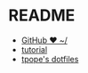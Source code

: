 # README

* [GitHub ❤ ~/](https://dotfiles.github.io/)
* [tutorial](https://medium.com/@webprolific/getting-started-with-dotfiles-43c3602fd789)
* [tpope's dotfiles](https://github.com/tpope/tpope)
